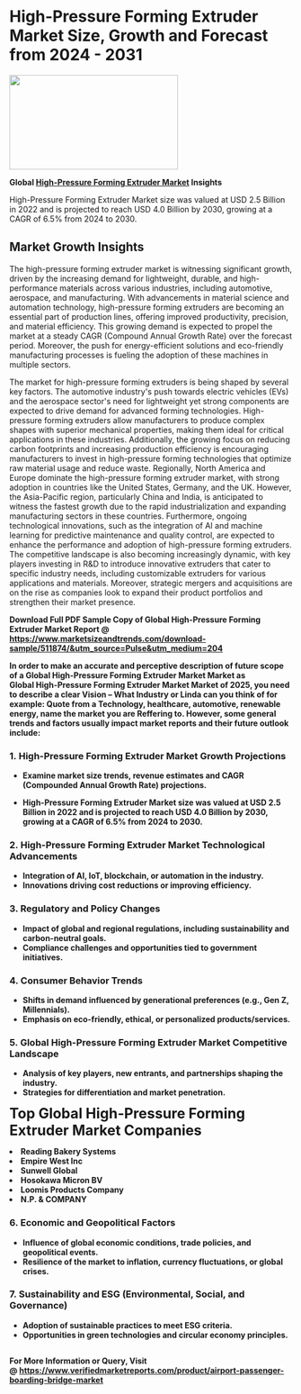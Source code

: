 <H1>High-Pressure Forming Extruder Market Size, Growth and Forecast from 2024 - 2031</H1><img class="aligncenter size-medium wp-image-584254" src="https://thirdeyenews.in/wp-content/uploads/2024/09/Global-Market-Research-300x168.jpeg" alt="" width="300" height="168" /><p><strong>Global&nbsp;<a href="https://www.marketsizeandtrends.com/download-sample/511874/&amp;utm_source=Pulse&amp;utm_medium=204">High-Pressure Forming Extruder Market</a> Insights</strong></p><p>High-Pressure Forming Extruder Market size was valued at USD 2.5 Billion in 2022 and is projected to reach USD 4.0 Billion by 2030, growing at a CAGR of 6.5% from 2024 to 2030.</p><p><h2>Market Growth Insights</h2> <p>The high-pressure forming extruder market is witnessing significant growth, driven by the increasing demand for lightweight, durable, and high-performance materials across various industries, including automotive, aerospace, and manufacturing. With advancements in material science and automation technology, high-pressure forming extruders are becoming an essential part of production lines, offering improved productivity, precision, and material efficiency. This growing demand is expected to propel the market at a steady CAGR (Compound Annual Growth Rate) over the forecast period. Moreover, the push for energy-efficient solutions and eco-friendly manufacturing processes is fueling the adoption of these machines in multiple sectors.</p> <p><strong></strong></p> <p>The market for high-pressure forming extruders is being shaped by several key factors. The automotive industry's push towards electric vehicles (EVs) and the aerospace sector's need for lightweight yet strong components are expected to drive demand for advanced forming technologies. High-pressure forming extruders allow manufacturers to produce complex shapes with superior mechanical properties, making them ideal for critical applications in these industries. Additionally, the growing focus on reducing carbon footprints and increasing production efficiency is encouraging manufacturers to invest in high-pressure forming technologies that optimize raw material usage and reduce waste. Regionally, North America and Europe dominate the high-pressure forming extruder market, with strong adoption in countries like the United States, Germany, and the UK. However, the Asia-Pacific region, particularly China and India, is anticipated to witness the fastest growth due to the rapid industrialization and expanding manufacturing sectors in these countries. Furthermore, ongoing technological innovations, such as the integration of AI and machine learning for predictive maintenance and quality control, are expected to enhance the performance and adoption of high-pressure forming extruders. The competitive landscape is also becoming increasingly dynamic, with key players investing in R&D to introduce innovative extruders that cater to specific industry needs, including customizable extruders for various applications and materials. Moreover, strategic mergers and acquisitions are on the rise as companies look to expand their product portfolios and strengthen their market presence.</p> <p><strong></p><p><span class=""><strong>Download Full PDF Sample Copy of Global High-Pressure Forming Extruder Market Report</strong> @ <a href="https://www.marketsizeandtrends.com/download-sample/511874/&amp;utm_source=Pulse&amp;utm_medium=204" target="_blank">https://www.marketsizeandtrends.com/download-sample/511874/&amp;utm_source=Pulse&amp;utm_medium=204</a></span></p><p>In order to make an accurate and perceptive description of future scope of a Global&nbsp;High-Pressure Forming Extruder Market Market as Global&nbsp;High-Pressure Forming Extruder Market Market of 2025, you need to describe a clear Vision &ndash; What Industry or Linda can you think of for example: Quote from a Technology, healthcare, automotive, renewable energy, name the market you are Reffering to. However, some general trends and factors usually impact market reports and their future outlook include:</p><h3>1.&nbsp;<strong>High-Pressure Forming Extruder Market Growth Projections</strong></h3><ul><li>Examine market size trends, revenue estimates and CAGR (Compounded Annual Growth Rate) projections.</li><li><p>High-Pressure Forming Extruder Market size was valued at USD 2.5 Billion in 2022 and is projected to reach USD 4.0 Billion by 2030, growing at a CAGR of 6.5% from 2024 to 2030.</p></li></ul><h3>2.&nbsp;<strong>High-Pressure Forming Extruder Market Technological Advancements</strong></h3><ul><li>Integration of AI, IoT, blockchain, or automation in the industry.</li><li>Innovations driving cost reductions or improving efficiency.</li></ul><h3>3.&nbsp;<strong>Regulatory and Policy Changes</strong></h3><ul><li>Impact of global and regional regulations, including sustainability and carbon-neutral goals.</li><li>Compliance challenges and opportunities tied to government initiatives.</li></ul><h3>4.&nbsp;<strong>Consumer Behavior Trends</strong></h3><ul><li>Shifts in demand influenced by generational preferences (e.g., Gen Z, Millennials).</li><li>Emphasis on eco-friendly, ethical, or personalized products/services.</li></ul><h3>5.&nbsp;<strong>Global High-Pressure Forming Extruder Market Competitive Landscape</strong></h3><ul><li>Analysis of key players, new entrants, and partnerships shaping the industry.</li><li>Strategies for differentiation and market penetration.</li></ul><p data-pm-slice="1 1 []"><span style="color: inherit; font-family: inherit; font-size: 25px;">Top Global High-Pressure Forming Extruder Market Companies</span></p><div class="" data-test-id=""><p><li>Reading Bakery Systems</li><li> Empire West Inc</li><li> Sunwell Global</li><li> Hosokawa Micron BV</li><li> Loomis Products Company</li><li> N.P. & COMPANY</li></p></div><h3>6.&nbsp;<strong>Economic and Geopolitical Factors</strong></h3><ul><li>Influence of global economic conditions, trade policies, and geopolitical events.</li><li>Resilience of the market to inflation, currency fluctuations, or global crises.</li></ul><h3>7.&nbsp;<strong>Sustainability and ESG (Environmental, Social, and Governance)</strong></h3><ul><li>Adoption of sustainable practices to meet ESG criteria.</li><li>Opportunities in green technologies and circular economy principles.</li></ul><h2><strong style="font-size: 14px;">For More Information or Query, Visit @&nbsp;</strong><a style="background-color: #ffffff; font-size: 14px;" href="https://www.marketsizeandtrends.com/report/high-pressure-forming-extruder-market/" target="_blank">https://www.verifiedmarketreports.com/product/airport-passenger-boarding-bridge-market</a></h2>
